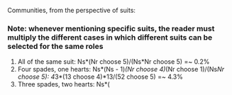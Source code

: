 Communities, from the perspective of suits:

### Note: whenever mentioning specific suits, the reader must multiply the different cases in which different suits can be selected for the same roles

1. All of the same suit: Ns*(Nr choose 5)/(Ns*Nr choose 5) =~ 0.2%
2. Four spades, one hearts: Ns*(Ns - 1)*(Nr choose 4)*(Nr choose 1)/(Ns*Nr choose 5): 4*3*(13 choose 4)*13/(52 choose 5) =~ 4.3%
3. Three spades, two hearts: Ns*(
